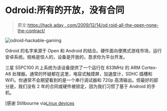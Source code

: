 # Odroid:所有的开放，没有合同

> 原文:[https://hack aday . com/2009/12/14/od roid-all-the-open-none-the-contract/](https://hackaday.com/2009/12/14/odroid-all-the-open-none-of-the-contract/)

![](../Images/d64b6087a60cb390f8c02226a8cba076.png "odroid-hackable-gaming")

Odroid 的名字来源于 Open 和 Android 的结合。硬件面向便携式游戏市场，运行安卓系统。规格是惊人的，设备是开放的，恳求你为平台开发。

三星 S5PC100 片上系统为该设备提供了一个运行在 833MHz 的 ARM Cortex-A8 处理器。通常的怀疑都在这里，电容式触摸屏，加速度计，SDHC 插槽和 WiFi。你通常不会期望看到的是一个串行调试器和 720p 高清输出。但最好的部分是，我们没有 2 年的合同或硬件被锁定，因为我们习惯了基于 Android 的手机。

[感谢 Stillbourne via[Linux devices](http://www.linuxfordevices.com/c/a/News/HardKernel-Odroid/)